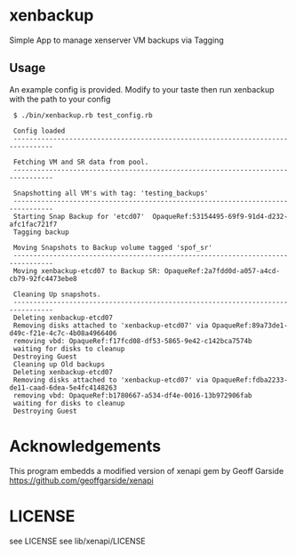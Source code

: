 # xenbackup
Simple App to manage xenserver VM backups via Tagging

## Usage
An example config is provided. Modify to your taste then run xenbackup with the path to your config

     $ ./bin/xenbackup.rb test_config.rb
     
     Config loaded
     --------------------------------------------------------------------------------
     
     Fetching VM and SR data from pool.
     --------------------------------------------------------------------------------
     
     Snapshotting all VM's with tag: 'testing_backups'
     --------------------------------------------------------------------------------
     Starting Snap Backup for 'etcd07'  OpaqueRef:53154495-69f9-91d4-d232-afc1fac721f7
     Tagging backup
     
     Moving Snapshots to Backup volume tagged 'spof_sr'
     --------------------------------------------------------------------------------
     Moving xenbackup-etcd07 to Backup SR: OpaqueRef:2a7fdd0d-a057-a4cd-cb79-92fc4473ebe8
     
     Cleaning Up snapshots.
     --------------------------------------------------------------------------------
     Deleting xenbackup-etcd07
     Removing disks attached to 'xenbackup-etcd07' via OpaqueRef:89a73de1-d49c-f21e-4c7c-4b08a4966406
     removing vbd: OpaqueRef:f17fcd08-df53-5865-9e42-c142bca7574b
     waiting for disks to cleanup
     Destroying Guest
     Cleaning up Old backups
     Deleting xenbackup-etcd07
     Removing disks attached to 'xenbackup-etcd07' via OpaqueRef:fdba2233-de11-caad-6dea-5e4fc4148263
     removing vbd: OpaqueRef:b1780667-a534-df4e-0016-13b972906fab
     waiting for disks to cleanup
     Destroying Guest


# Acknowledgements
This program embedds a modified version of xenapi gem by Geoff Garside https://github.com/geoffgarside/xenapi

# LICENSE
see LICENSE 
see lib/xenapi/LICENSE 
